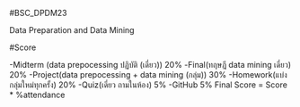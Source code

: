 #BSC_DPDM23

Data Preparation and Data Mining

#Score

-Midterm (data prepocessing ปฏิบัติ (เดี่ยว)) 20%
-Final(ทฤษฎี data mining เดี่ยว) 20%
-Project(data prepocessing + data mining (กลุ่ม)) 30%
-Homework(แบ่งกลุ่มใหม่ทุกครั้ง) 20%
-Quiz(เดี่ยว ถามในห้อง) 5%
-GitHub 5%
Final Score = Score * %attendance
